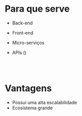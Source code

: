 # Para que serve
- Back-end
- Front-end
- Micro-serviços

- APIs ()

</br>
</br>

# Vantagens 
- Possui uma alta escalabilidade
- Ecosistema grande
